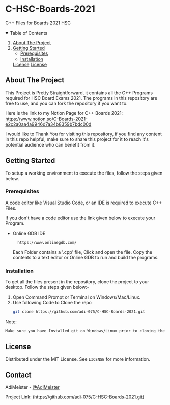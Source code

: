# C-HSC-Boards-2021
C++ Files for Boards 2021 HSC
<!-- TABLE OF CONTENTS -->
<details open="open">
  <summary>Table of Contents</summary>
  <ol>
    <li>
      <a href="#about-the-project">About The Project</a>
    </li>
    <li>
      <a href="#getting-started">Getting Started</a>
      <ul>
        <li><a href="#prerequisites">Prerequisites</a></li>
        <li><a href="#installation">Installation</a></li>
      </ul>
      <a href="#License">License</a>
      <a href="#Contact">License</a>
    </li>
  </ol>
</details>



<!-- ABOUT THE PROJECT -->
## About The Project
This Project is Pretty Straightforward, it contains all the C++ Programs required for HSC Board Exams 2021. The programs in this repository are free to use, and you can fork the repository if you want to.

Here is the link to my Notion Page for C++ Boards 2021: https://www.notion.so/C-Boards-2021-e2c2a0aa4a9946d7a34b8359b7bdc00d

I would like to Thank You for visiting this repository, if you find any content in this repo helpful, make sure to share this project for it to reach it's potential audience who can benefit from it. 

<!-- GETTING STARTED -->
## Getting Started

To setup a working environment to execute the files, follow the steps given below.

### Prerequisites

A code editor like Visual Studio Code, or an IDE is required to execute C++ Files. 

If you don't have a code editor use the link given below to execute your Program.

* Online GDB IDE
  ```sh
    https://www.onlinegdb.com/
  ```
  Each Folder contains a '.cpp' file, Click and open the file. Copy the contents to a text editor or Online GDB to run and build the programs.
### Installation

To get all the files present in the repository, clone the project to your desktop.
Follow the steps given below:-
1. Open Command Prompt or Terminal on Windows/Mac/Linux.
2. Use following Code to Clone the repo
   ```sh
   git clone https://github.com/adi-075/C-HSC-Boards-2021.git
   ```

Note:
  ```sh
  Make sure you have Installed git on Windows/Linux prior to cloning the repo. Mac comes with Git built-in.
  ```

<!-- LICENSE -->
## License

Distributed under the MIT License. See `LICENSE` for more information.



<!-- CONTACT -->
## Contact

AdiMeister - [@AdiMeister](https://twitter.com/MeisterAdi) 

Project Link: (https://github.com/adi-075/C-HSC-Boards-2021.git)






